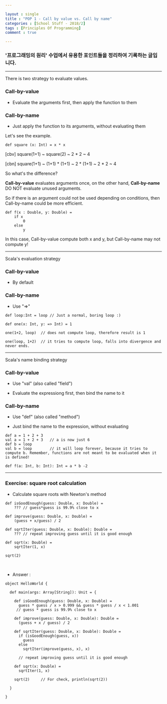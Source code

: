 ```yaml
---

layout : single
title : "POP 1 - Call by value vs. Call by name"
categories : [School Stuff - 2018/2]
tags : [Principles Of Programming]
comment : true

---
```


### '프로그래밍의 원리' 수업에서 유용한 포인트들을 정리하여 기록하는 글입니다.

---

There is two strategy to evaluate values.

### Call-by-value

- Evaluate the arguments first, then apply the function to them

### Call-by-name

- Just apply the function to its arguments, without evaluating them

Let's see the example.

~~~
def square (x: Int) = x * x
~~~

[cbv] square(1+1) ~ square(2) ~ 2 * 2 ~ 4

[cbn] square(1+1) ~ (1+1) * (1+1) ~ 2 * (1+1) ~ 2 * 2 ~ 4

So what's the difference?

**Call-by-value** evaluates arguments once, on the other hand, **Call-by-name** DO NOT evaluate unused arguments.

So if there is an argument could not be used depending on conditions, then Call-by-name could be more efficient.

~~~
def f(x : Double, y: Double) = 
	if x 
		0
	else 
		y
~~~

In this case, Call-by-value compute both x and y, but Call-by-name may not compute y!

---

Scala's evaluation strategy

### Call-by-value

- By default

### Call-by-name

- Use "=>"

~~~
def loop:Int = loop	// Just a normal, boring loop :)

def one(x: Int, y: => Int) = 1

one(1+2, loop) 	// does not compute loop, therefore result is 1

one(loop, 1+2)	// it tries to compute loop, falls into divergence and never ends.
~~~

---

Scala's name binding strategy

### Call-by-value

- Use "val" (also called "field")

- Evaluate the expressiong first, then bind the name to it

### Call-by-name

- Use "def" (also called "method")

- Just bind the name to the expression, without evaluating

~~~
def a = 1 + 2 + 3
val a = 1 + 2 + 3 	// a is now just 6
def b = loop
val b = loop		// it will loop forever, because it tries to compute b. Remember, functions are not meant to be evaluated when it is defined!

def f(a: Int, b: Int): Int = a * b -2
~~~

---


### Exercise: square root calculation

- Calculate square roots with Newton's method

~~~
def isGoodEnough(guess: Double, x: Double) =
	??? // guess*guess is 99.9% close to x

def improve(guess: Double, x: Double) =
	(guess + x/guess) / 2

def sqrtIter(guess: Double, x: Double): Double =
	??? // repeat improving guess until it is good enough

def sqrt(x: Double) =
	sqrtIter(1, x)

sqrt(2)
~~~

<br/>

- Answer : 

~~~
object HelloWorld {

  def main(args: Array[String]): Unit = {

    def isGoodEnough(guess: Double, x: Double) =
      guess * guess / x > 0.999 && guess * guess / x < 1.001
     // guess * guess is 99.9% close to x

    def improve(guess: Double, x: Double): Double =
      (guess + x / guess) / 2

    def sqrtIter(guess: Double, x: Double): Double =
      if (isGoodEnough(guess, x))
        guess
      else
        sqrtIter(improve(guess, x), x)

      // repeat improving guess until it is good enough

    def sqrt(x: Double) =
      sqrtIter(1, x)

    sqrt(2) 	// For check, println(sqrt(2))

  }

}
~~~
